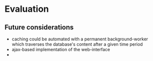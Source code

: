 # Evaluation

## Future considerations

  * caching could be automated with a permanent background-worker which traverses the database's content after a given time period
  * ajax-based implementation of the web-interface
  * 
